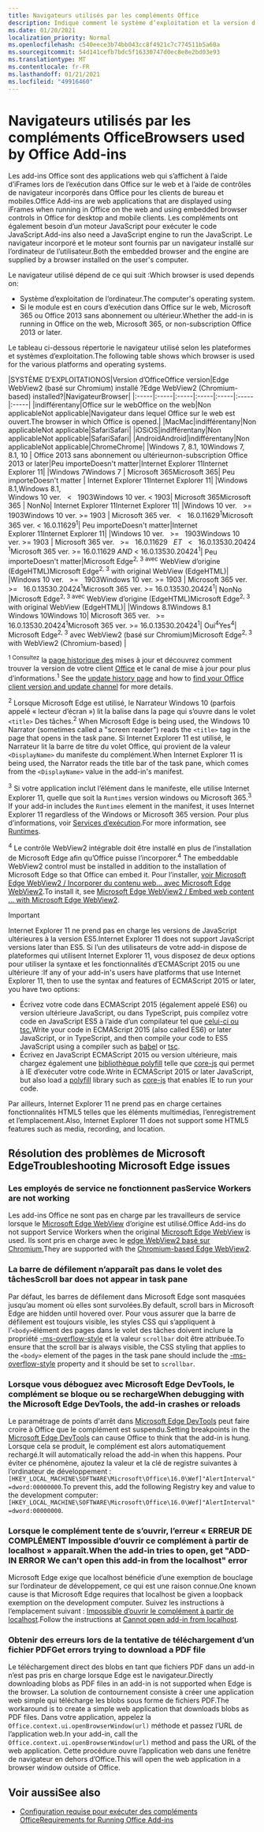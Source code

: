 ```yaml
---
title: Navigateurs utilisés par les compléments Office
description: Indique comment le système d’exploitation et la version d’Office déterminent le navigateur utilisé par les compléments Office.
ms.date: 01/20/2021
localization_priority: Normal
ms.openlocfilehash: c540eece3b74bb043cc8f4921c7c774511b5a60a
ms.sourcegitcommit: 54d141cefb7bdc5f16330747d0ec8e8e2bd03e93
ms.translationtype: MT
ms.contentlocale: fr-FR
ms.lasthandoff: 01/21/2021
ms.locfileid: "49916460"
---
```

# <a name="browsers-used-by-office-add-ins"></a><span data-ttu-id="049a1-103">Navigateurs utilisés par les compléments Office</span><span class="sxs-lookup"><span data-stu-id="049a1-103">Browsers used by Office Add-ins</span></span>

<span data-ttu-id="049a1-104">Les add-ins Office sont des applications web qui s’affichent à l’aide d’iFrames lors de l’exécution dans Office sur le web et à l’aide de contrôles de navigateur incorporés dans Office pour les clients de bureau et mobiles.</span><span class="sxs-lookup"><span data-stu-id="049a1-104">Office Add-ins are web applications that are displayed using iFrames when running in Office on the web and using embedded browser controls in Office for desktop and mobile clients.</span></span> <span data-ttu-id="049a1-105">Les compléments ont également besoin d’un moteur JavaScript pour exécuter le code JavaScript.</span><span class="sxs-lookup"><span data-stu-id="049a1-105">Add-ins also need a JavaScript engine to run the JavaScript.</span></span> <span data-ttu-id="049a1-106">Le navigateur incorporé et le moteur sont fournis par un navigateur installé sur l’ordinateur de l’utilisateur.</span><span class="sxs-lookup"><span data-stu-id="049a1-106">Both the embedded browser and the engine are supplied by a browser installed on the user's computer.</span></span>

<span data-ttu-id="049a1-107">Le navigateur utilisé dépend de ce qui suit :</span><span class="sxs-lookup"><span data-stu-id="049a1-107">Which browser is used depends on:</span></span>

- <span data-ttu-id="049a1-108">Système d’exploitation de l’ordinateur.</span><span class="sxs-lookup"><span data-stu-id="049a1-108">The computer's operating system.</span></span>
- <span data-ttu-id="049a1-109">Si le module est en cours d’exécution dans Office sur le web, Microsoft 365 ou Office 2013 sans abonnement ou ultérieur.</span><span class="sxs-lookup"><span data-stu-id="049a1-109">Whether the add-in is running in Office on the web, Microsoft 365, or non-subscription Office 2013 or later.</span></span>

<span data-ttu-id="049a1-110">Le tableau ci-dessous répertorie le navigateur utilisé selon les plateformes et systèmes d’exploitation.</span><span class="sxs-lookup"><span data-stu-id="049a1-110">The following table shows which browser is used for the various platforms and operating systems.</span></span>

|<span data-ttu-id="049a1-111">SYSTÈME D’EXPLOITATION</span><span class="sxs-lookup"><span data-stu-id="049a1-111">OS</span></span>|<span data-ttu-id="049a1-112">Version d’Office</span><span class="sxs-lookup"><span data-stu-id="049a1-112">Office version</span></span>|<span data-ttu-id="049a1-113">Edge WebView2 (basé sur Chromium) installé ?</span><span class="sxs-lookup"><span data-stu-id="049a1-113">Edge WebView2 (Chromium-based) installed?</span></span>|<span data-ttu-id="049a1-114">Navigateur</span><span class="sxs-lookup"><span data-stu-id="049a1-114">Browser</span></span>|
|:-----|:-----|:-----|:-----|:-----|:-----|:-----|
|<span data-ttu-id="049a1-115">indifférent</span><span class="sxs-lookup"><span data-stu-id="049a1-115">any</span></span>|<span data-ttu-id="049a1-116">Office sur le web</span><span class="sxs-lookup"><span data-stu-id="049a1-116">Office on the web</span></span>|<span data-ttu-id="049a1-117">Non applicable</span><span class="sxs-lookup"><span data-stu-id="049a1-117">Not applicable</span></span>|<span data-ttu-id="049a1-118">Navigateur dans lequel Office sur le web est ouvert.</span><span class="sxs-lookup"><span data-stu-id="049a1-118">The browser in which Office is opened.</span></span>|
|<span data-ttu-id="049a1-119">Mac</span><span class="sxs-lookup"><span data-stu-id="049a1-119">Mac</span></span>|<span data-ttu-id="049a1-120">indifférent</span><span class="sxs-lookup"><span data-stu-id="049a1-120">any</span></span>|<span data-ttu-id="049a1-121">Non applicable</span><span class="sxs-lookup"><span data-stu-id="049a1-121">Not applicable</span></span>|<span data-ttu-id="049a1-122">Safari</span><span class="sxs-lookup"><span data-stu-id="049a1-122">Safari</span></span>|
|<span data-ttu-id="049a1-123">iOS</span><span class="sxs-lookup"><span data-stu-id="049a1-123">iOS</span></span>|<span data-ttu-id="049a1-124">indifférent</span><span class="sxs-lookup"><span data-stu-id="049a1-124">any</span></span>|<span data-ttu-id="049a1-125">Non applicable</span><span class="sxs-lookup"><span data-stu-id="049a1-125">Not applicable</span></span>|<span data-ttu-id="049a1-126">Safari</span><span class="sxs-lookup"><span data-stu-id="049a1-126">Safari</span></span>|
|<span data-ttu-id="049a1-127">Android</span><span class="sxs-lookup"><span data-stu-id="049a1-127">Android</span></span>|<span data-ttu-id="049a1-128">indifférent</span><span class="sxs-lookup"><span data-stu-id="049a1-128">any</span></span>|<span data-ttu-id="049a1-129">Non applicable</span><span class="sxs-lookup"><span data-stu-id="049a1-129">Not applicable</span></span>|<span data-ttu-id="049a1-130">Chrome</span><span class="sxs-lookup"><span data-stu-id="049a1-130">Chrome</span></span>|
|<span data-ttu-id="049a1-131">Windows 7, 8.1, 10</span><span class="sxs-lookup"><span data-stu-id="049a1-131">Windows 7, 8.1, 10</span></span> | <span data-ttu-id="049a1-132">Office 2013 sans abonnement ou ultérieur</span><span class="sxs-lookup"><span data-stu-id="049a1-132">non-subscription Office 2013 or later</span></span>|<span data-ttu-id="049a1-133">Peu importe</span><span class="sxs-lookup"><span data-stu-id="049a1-133">Doesn't matter</span></span>|<span data-ttu-id="049a1-134">Internet Explorer 11</span><span class="sxs-lookup"><span data-stu-id="049a1-134">Internet Explorer 11</span></span>|
|<span data-ttu-id="049a1-135">Windows 7</span><span class="sxs-lookup"><span data-stu-id="049a1-135">Windows 7</span></span> | <span data-ttu-id="049a1-136">Microsoft 365</span><span class="sxs-lookup"><span data-stu-id="049a1-136">Microsoft 365</span></span>| <span data-ttu-id="049a1-137">Peu importe</span><span class="sxs-lookup"><span data-stu-id="049a1-137">Doesn't matter</span></span> | <span data-ttu-id="049a1-138">Internet Explorer 11</span><span class="sxs-lookup"><span data-stu-id="049a1-138">Internet Explorer 11</span></span>|
|<span data-ttu-id="049a1-139">Windows 8.1,</span><span class="sxs-lookup"><span data-stu-id="049a1-139">Windows 8.1,</span></span><br><span data-ttu-id="049a1-140">Windows 10 ver. &nbsp; < &nbsp; 1903</span><span class="sxs-lookup"><span data-stu-id="049a1-140">Windows 10 ver.&nbsp;<&nbsp;1903</span></span>| <span data-ttu-id="049a1-141">Microsoft 365</span><span class="sxs-lookup"><span data-stu-id="049a1-141">Microsoft 365</span></span> | <span data-ttu-id="049a1-142">Non</span><span class="sxs-lookup"><span data-stu-id="049a1-142">No</span></span>| <span data-ttu-id="049a1-143">Internet Explorer 11</span><span class="sxs-lookup"><span data-stu-id="049a1-143">Internet Explorer 11</span></span>|
|<span data-ttu-id="049a1-144">Windows 10 ver. &nbsp; >= &nbsp; 1903</span><span class="sxs-lookup"><span data-stu-id="049a1-144">Windows 10 ver.&nbsp;>=&nbsp;1903</span></span> | <span data-ttu-id="049a1-145">Microsoft 365 ver. &nbsp; < &nbsp; 16.0.11629<sup>1</sup></span><span class="sxs-lookup"><span data-stu-id="049a1-145">Microsoft 365 ver.&nbsp;<&nbsp;16.0.11629<sup>1</sup></span></span>| <span data-ttu-id="049a1-146">Peu importe</span><span class="sxs-lookup"><span data-stu-id="049a1-146">Doesn't matter</span></span>|<span data-ttu-id="049a1-147">Internet Explorer 11</span><span class="sxs-lookup"><span data-stu-id="049a1-147">Internet Explorer 11</span></span>|
|<span data-ttu-id="049a1-148">Windows 10 ver. &nbsp; >= &nbsp; 1903</span><span class="sxs-lookup"><span data-stu-id="049a1-148">Windows 10 ver.&nbsp;>=&nbsp;1903</span></span> | <span data-ttu-id="049a1-149">Microsoft 365 ver. &nbsp; >= &nbsp; 16.0.11629 &nbsp; _ET_ &nbsp; < &nbsp; 16.0.13530.20424 <sup>1</sup></span><span class="sxs-lookup"><span data-stu-id="049a1-149">Microsoft 365 ver.&nbsp;>=&nbsp;16.0.11629&nbsp;_AND_&nbsp;<&nbsp;16.0.13530.20424<sup>1</sup></span></span>| <span data-ttu-id="049a1-150">Peu importe</span><span class="sxs-lookup"><span data-stu-id="049a1-150">Doesn't matter</span></span>|<span data-ttu-id="049a1-151">Microsoft Edge<sup>2, 3 avec</sup> WebView d’origine (EdgeHTML)</span><span class="sxs-lookup"><span data-stu-id="049a1-151">Microsoft Edge<sup>2, 3</sup> with original WebView (EdgeHTML)</span></span>|
|<span data-ttu-id="049a1-152">Windows 10 ver. &nbsp; >= &nbsp; 1903</span><span class="sxs-lookup"><span data-stu-id="049a1-152">Windows 10 ver.&nbsp;>=&nbsp;1903</span></span> | <span data-ttu-id="049a1-153">Microsoft 365 ver. &nbsp; >= &nbsp; 16.0.13530.20424<sup>1</sup></span><span class="sxs-lookup"><span data-stu-id="049a1-153">Microsoft 365 ver.&nbsp;>=&nbsp;16.0.13530.20424<sup>1</sup></span></span>| <span data-ttu-id="049a1-154">Non</span><span class="sxs-lookup"><span data-stu-id="049a1-154">No</span></span> |<span data-ttu-id="049a1-155">Microsoft Edge<sup>2, 3 avec</sup> WebView d’origine (EdgeHTML)</span><span class="sxs-lookup"><span data-stu-id="049a1-155">Microsoft Edge<sup>2, 3</sup> with original WebView (EdgeHTML)</span></span>|
|<span data-ttu-id="049a1-156">Windows 8.1</span><span class="sxs-lookup"><span data-stu-id="049a1-156">Windows 8.1</span></span><br><span data-ttu-id="049a1-157">Windows 10</span><span class="sxs-lookup"><span data-stu-id="049a1-157">Windows 10</span></span>| <span data-ttu-id="049a1-158">Microsoft 365 ver. &nbsp; >= &nbsp; 16.0.13530.20424<sup>1</sup></span><span class="sxs-lookup"><span data-stu-id="049a1-158">Microsoft 365 ver.&nbsp;>=&nbsp;16.0.13530.20424<sup>1</sup></span></span>| <span data-ttu-id="049a1-159">Oui<sup>4</sup></span><span class="sxs-lookup"><span data-stu-id="049a1-159">Yes<sup>4</sup></span></span>|  <span data-ttu-id="049a1-160">Microsoft Edge<sup>2, 3</sup> avec WebView2 (basé sur Chromium)</span><span class="sxs-lookup"><span data-stu-id="049a1-160">Microsoft Edge<sup>2, 3</sup> with WebView2 (Chromium-based)</span></span> |

<span data-ttu-id="049a1-161"><sup>1 Consultez</sup> la [page historique des](/officeupdates/update-history-office365-proplus-by-date) mises à jour et découvrez comment trouver la version de votre client [Office](https://support.office.com/article/What-version-of-Office-am-I-using-932788b8-a3ce-44bf-bb09-e334518b8b19) et le canal de mise à jour pour plus d’informations.</span><span class="sxs-lookup"><span data-stu-id="049a1-161"><sup>1</sup> See the [update history page](/officeupdates/update-history-office365-proplus-by-date) and how to [find your Office client version and update channel](https://support.office.com/article/What-version-of-Office-am-I-using-932788b8-a3ce-44bf-bb09-e334518b8b19) for more details.</span></span>

<span data-ttu-id="049a1-162"><sup>2</sup> Lorsque Microsoft Edge est utilisé, le Narrateur Windows 10 (parfois appelé « lecteur d’écran ») lit la balise dans la page qui s’ouvre dans le volet `<title>` Des tâches.</span><span class="sxs-lookup"><span data-stu-id="049a1-162"><sup>2</sup> When Microsoft Edge is being used, the Windows 10 Narrator (sometimes called a "screen reader") reads the `<title>` tag in the page that opens in the task pane.</span></span> <span data-ttu-id="049a1-163">Si Internet Explorer 11 est utilisé, le Narrateur lit la barre de titre du volet Office, qui provient de la valeur `<DisplayName>` du manifeste du complément.</span><span class="sxs-lookup"><span data-stu-id="049a1-163">When Internet Explorer 11 is being used, the Narrator reads the title bar of the task pane, which comes from the `<DisplayName>` value in the add-in's manifest.</span></span>

<span data-ttu-id="049a1-164"><sup>3</sup> Si votre application inclut l’élément dans le manifeste, elle utilise Internet Explorer 11, quelle que soit la `Runtimes` version windows ou Microsoft 365.</span><span class="sxs-lookup"><span data-stu-id="049a1-164"><sup>3</sup> If your add-in includes the `Runtimes` element in the manifest, it uses Internet Explorer 11 regardless of the Windows or Microsoft 365 version.</span></span> <span data-ttu-id="049a1-165">Pour plus d’informations, voir [Services d’exécution](../reference/manifest/runtimes.md).</span><span class="sxs-lookup"><span data-stu-id="049a1-165">For more information, see [Runtimes](../reference/manifest/runtimes.md).</span></span>

<span data-ttu-id="049a1-166"><sup>4</sup> Le contrôle WebView2 intégrable doit être installé en plus de l’installation de Microsoft Edge afin qu’Office puisse l’incorporer.</span><span class="sxs-lookup"><span data-stu-id="049a1-166"><sup>4</sup> The embeddable WebView2 control must be installed in addition to the installation of Microsoft Edge so that Office can embed it.</span></span> <span data-ttu-id="049a1-167">Pour l’installer, [voir Microsoft Edge WebView2 / Incorporer du contenu web... avec Microsoft Edge WebView2](https://developer.microsoft.com/microsoft-edge/webview2/).</span><span class="sxs-lookup"><span data-stu-id="049a1-167">To install it, see [Microsoft Edge WebView2 / Embed web content ... with Microsoft Edge WebView2](https://developer.microsoft.com/microsoft-edge/webview2/).</span></span>


> [!IMPORTANT]
> <span data-ttu-id="049a1-168">Internet Explorer 11 ne prend pas en charge les versions de JavaScript ultérieures à la version ES5.</span><span class="sxs-lookup"><span data-stu-id="049a1-168">Internet Explorer 11 does not support JavaScript versions later than ES5.</span></span> <span data-ttu-id="049a1-169">Si l’un des utilisateurs de votre add-in dispose de plateformes qui utilisent Internet Explorer 11, vous disposez de deux options pour utiliser la syntaxe et les fonctionnalités d’ECMAScript 2015 ou une ultérieure :</span><span class="sxs-lookup"><span data-stu-id="049a1-169">If any of your add-in's users have platforms that use Internet Explorer 11, then to use the syntax and features of ECMAScript 2015 or later, you have two options:</span></span>
>
> - <span data-ttu-id="049a1-170">Écrivez votre code dans ECMAScript 2015 (également appelé ES6) ou version ultérieure JavaScript, ou dans TypeScript, puis compilez votre code en JavaScript ES5 à l’aide d’un compilateur tel que [celui-ci ou](https://babeljs.io/) [tsc.](https://www.typescriptlang.org/index.html)</span><span class="sxs-lookup"><span data-stu-id="049a1-170">Write your code in ECMAScript 2015 (also called ES6) or later JavaScript, or in TypeScript, and then compile your code to ES5 JavaScript using a compiler such as [babel](https://babeljs.io/) or [tsc](https://www.typescriptlang.org/index.html).</span></span>
> - <span data-ttu-id="049a1-171">Écrivez en JavaScript ECMAScript 2015 ou version ultérieure, mais chargez également une [bibliothèque polyfill](https://wikipedia.org/wiki/Polyfill_(programming)) telle que [core-js](https://github.com/zloirock/core-js) qui permet à IE d’exécuter votre code.</span><span class="sxs-lookup"><span data-stu-id="049a1-171">Write in ECMAScript 2015 or later JavaScript, but also load a [polyfill](https://wikipedia.org/wiki/Polyfill_(programming)) library such as [core-js](https://github.com/zloirock/core-js) that enables IE to run your code.</span></span>
>
> <span data-ttu-id="049a1-172">Par ailleurs, Internet Explorer 11 ne prend pas en charge certaines fonctionnalités HTML5 telles que les éléments multimédias, l’enregistrement et l’emplacement.</span><span class="sxs-lookup"><span data-stu-id="049a1-172">Also, Internet Explorer 11 does not support some HTML5 features such as media, recording, and location.</span></span>

## <a name="troubleshooting-microsoft-edge-issues"></a><span data-ttu-id="049a1-173">Résolution des problèmes de Microsoft Edge</span><span class="sxs-lookup"><span data-stu-id="049a1-173">Troubleshooting Microsoft Edge issues</span></span>

### <a name="service-workers-are-not-working"></a><span data-ttu-id="049a1-174">Les employés de service ne fonctionnent pas</span><span class="sxs-lookup"><span data-stu-id="049a1-174">Service Workers are not working</span></span>

<span data-ttu-id="049a1-175">Les add-ins Office ne sont pas en charge par les travailleurs de service lorsque le [Microsoft Edge WebView](/microsoft-edge/hosting/webview) d’origine est utilisé.</span><span class="sxs-lookup"><span data-stu-id="049a1-175">Office Add-ins do not support Service Workers when the original [Microsoft Edge WebView](/microsoft-edge/hosting/webview) is used.</span></span> <span data-ttu-id="049a1-176">Ils sont pris en charge avec le [edge WebView2 basé sur Chromium.](/microsoft-edge/hosting/webview2)</span><span class="sxs-lookup"><span data-stu-id="049a1-176">They are supported with the [Chromium-based Edge WebView2](/microsoft-edge/hosting/webview2).</span></span>

### <a name="scroll-bar-does-not-appear-in-task-pane"></a><span data-ttu-id="049a1-177">La barre de défilement n’apparaît pas dans le volet des tâches</span><span class="sxs-lookup"><span data-stu-id="049a1-177">Scroll bar does not appear in task pane</span></span>

<span data-ttu-id="049a1-178">Par défaut, les barres de défilement dans Microsoft Edge sont masquées jusqu’au moment où elles sont survolées.</span><span class="sxs-lookup"><span data-stu-id="049a1-178">By default, scroll bars in Microsoft Edge are hidden until hovered over.</span></span> <span data-ttu-id="049a1-179">Pour vous assurer que la barre de défilement est toujours visible, les styles CSS qui s’appliquent à l’`<body>`élément des pages dans le volet des tâches doivent inclure la propriété [-ms-overflow-style](https://developer.mozilla.org/docs/Archive/Web/CSS/-ms-overflow-style) et la valeur `scrollbar` doit être attribuée.</span><span class="sxs-lookup"><span data-stu-id="049a1-179">To ensure that the scroll bar is always visible, the CSS styling that applies to the `<body>` element of the pages in the task pane should include the [-ms-overflow-style](https://developer.mozilla.org/docs/Archive/Web/CSS/-ms-overflow-style) property and it should be set to `scrollbar`.</span></span>

### <a name="when-debugging-with-the-microsoft-edge-devtools-the-add-in-crashes-or-reloads"></a><span data-ttu-id="049a1-180">Lorsque vous déboguez avec Microsoft Edge DevTools, le complément se bloque ou se recharge</span><span class="sxs-lookup"><span data-stu-id="049a1-180">When debugging with the Microsoft Edge DevTools, the add-in crashes or reloads</span></span>

<span data-ttu-id="049a1-181">Le paramétrage de points d'arrêt dans [Microsoft Edge DevTools](https://www.microsoft.com/p/microsoft-edge-devtools-preview/9mzbfrmz0mnj?rtc=1&activetab=pivot%3Aoverviewtab) peut faire croire à Office que le complément est suspendu.</span><span class="sxs-lookup"><span data-stu-id="049a1-181">Setting breakpoints in the [Microsoft Edge DevTools](https://www.microsoft.com/p/microsoft-edge-devtools-preview/9mzbfrmz0mnj?rtc=1&activetab=pivot%3Aoverviewtab) can cause Office to think that the add-in is hung.</span></span> <span data-ttu-id="049a1-182">Lorsque cela se produit, le complément est alors automatiquement rechargé.</span><span class="sxs-lookup"><span data-stu-id="049a1-182">It will automatically reload the add-in when this happens.</span></span> <span data-ttu-id="049a1-183">Pour éviter ce phénomène, ajoutez la valeur et la clé de registre suivantes à l’ordinateur de développement : `[HKEY_LOCAL_MACHINE\SOFTWARE\Microsoft\Office\16.0\Wef]"AlertInterval"=dword:00000000`.</span><span class="sxs-lookup"><span data-stu-id="049a1-183">To prevent this, add the following Registry key and value to the development computer: `[HKEY_LOCAL_MACHINE\SOFTWARE\Microsoft\Office\16.0\Wef]"AlertInterval"=dword:00000000`.</span></span>

### <a name="when-the-add-in-tries-to-open-get-add-in-error-we-cant-open-this-add-in-from-the-localhost-error"></a><span data-ttu-id="049a1-184">Lorsque le complément tente de s’ouvrir, l’erreur « ERREUR DE COMPLÉMENT Impossible d’ouvrir ce complément à partir de localhost » apparaît.</span><span class="sxs-lookup"><span data-stu-id="049a1-184">When the add-in tries to open, get "ADD-IN ERROR We can't open this add-in from the localhost" error</span></span>

<span data-ttu-id="049a1-185">Microsoft Edge exige que localhost bénéficie d’une exemption de bouclage sur l’ordinateur de développement, ce qui est une raison connue.</span><span class="sxs-lookup"><span data-stu-id="049a1-185">One known cause is that Microsoft Edge requires that localhost be given a loopback exemption on the development computer.</span></span> <span data-ttu-id="049a1-186">Suivez les instructions à l’emplacement suivant : [Impossible d’ouvrir le complément à partir de localhost](/office/troubleshoot/error-messages/cannot-open-add-in-from-localhost).</span><span class="sxs-lookup"><span data-stu-id="049a1-186">Follow the instructions at [Cannot open add-in from localhost](/office/troubleshoot/error-messages/cannot-open-add-in-from-localhost).</span></span>

### <a name="get-errors-trying-to-download-a-pdf-file"></a><span data-ttu-id="049a1-187">Obtenir des erreurs lors de la tentative de téléchargement d’un fichier PDF</span><span class="sxs-lookup"><span data-stu-id="049a1-187">Get errors trying to download a PDF file</span></span>

<span data-ttu-id="049a1-188">Le téléchargement direct des blobs en tant que fichiers PDF dans un add-in n’est pas pris en charge lorsque Edge est le navigateur.</span><span class="sxs-lookup"><span data-stu-id="049a1-188">Directly downloading blobs as PDF files in an add-in is not supported when Edge is the browser.</span></span> <span data-ttu-id="049a1-189">La solution de contournement consiste à créer une application web simple qui télécharge les blobs sous forme de fichiers PDF.</span><span class="sxs-lookup"><span data-stu-id="049a1-189">The workaround is to create a simple web application that downloads blobs as PDF files.</span></span> <span data-ttu-id="049a1-190">Dans votre application, appelez la `Office.context.ui.openBrowserWindow(url)` méthode et passez l’URL de l’application web.</span><span class="sxs-lookup"><span data-stu-id="049a1-190">In your add-in, call the `Office.context.ui.openBrowserWindow(url)` method and pass the URL of the web application.</span></span> <span data-ttu-id="049a1-191">Cette procédure ouvre l’application web dans une fenêtre de navigateur en dehors d’Office.</span><span class="sxs-lookup"><span data-stu-id="049a1-191">This will open the web application in a browser window outside of Office.</span></span>

## <a name="see-also"></a><span data-ttu-id="049a1-192">Voir aussi</span><span class="sxs-lookup"><span data-stu-id="049a1-192">See also</span></span>

- [<span data-ttu-id="049a1-193">Configuration requise pour exécuter des compléments Office</span><span class="sxs-lookup"><span data-stu-id="049a1-193">Requirements for Running Office Add-ins</span></span>](requirements-for-running-office-add-ins.md)
